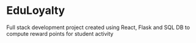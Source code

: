 # EduLoyalty
Full stack development project created using React, Flask and SQL DB to compute reward points for student activity

